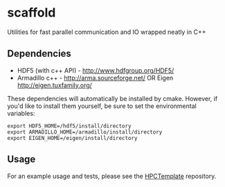 scaffold
========

Utilities for fast parallel communication and IO wrapped neatly in C++

## Dependencies

* HDF5 (with c++ API) - http://www.hdfgroup.org/HDF5/
* Armadillo c++ - http://arma.sourceforge.net/ OR Eigen http://eigen.tuxfamily.org/

These dependencies will automatically be installed by cmake. However, if you'd like to install them yourself, be sure to set the environmental variables:

    export HDF5_HOME=/hdf5/install/directory
    export ARMADILLO_HOME=/armadillo/install/directory
    export EIGEN_HOME=/eigen/install/directory

## Usage

For an example usage and tests, please see the [HPCTemplate](https://github.com/etano/HPCTemplate) repository.
